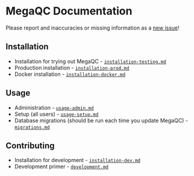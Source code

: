 # MegaQC Documentation
Please report and inaccuracies or missing information as a [new issue](https://github.com/ewels/MegaQC/issues/new)!

## Installation
* Installation for trying out MegaQC - [`installation-testing.md`](installation/installation-testing.md)
* Production installation - [`installation-prod.md`](installation/installation-prod.md)
* Docker installation - [`installation-docker.md`](installation/installation-docker.md)

## Usage
* Administration - [`usage-admin.md`](usage/usage-admin.md)
* Setup (all users) - [`usage-setup.md`](usage/usage-admin.md)
* Database migrations (should be run each time you update MegaQC) - [`migrations.md`](installation/migrations.md)

## Contributing
* Installation for development - [`installation-dev.md`](installation-dev.md)
* Development primer - [`development.md`](development.md)
